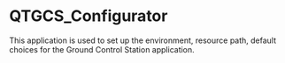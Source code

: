 # QTGCS_Configurator
This application is used to set up the environment, resource path, default choices for the Ground Control Station application.
